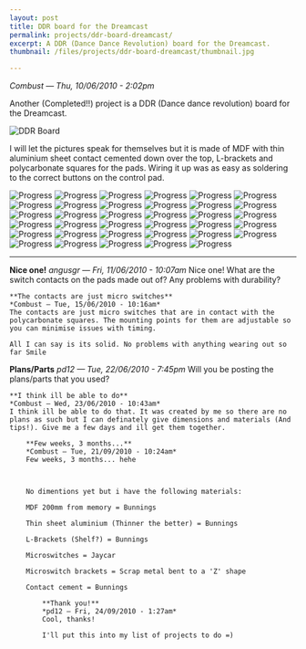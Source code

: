 ```yaml
---
layout: post
title: DDR board for the Dreamcast
permalink: projects/ddr-board-dreamcast/
excerpt: A DDR (Dance Dance Revolution) board for the Dreamcast.
thumbnail: /files/projects/ddr-board-dreamcast/thumbnail.jpg

---
```


*Combust — Thu, 10/06/2010 - 2:02pm*

Another (Completed!!) project is a DDR (Dance dance revolution) board for the Dreamcast.

![DDR Board](/files/projects/ddr-board-dreamcast/board.jpg)

I will let the pictures speak for themselves but it is made of MDF with thin aluminium sheet contact cemented down over the top, L-brackets and polycarbonate squares for the pads. Wiring it up was as easy as soldering to the correct buttons on the control pad.

![Progress](/files/projects/ddr-board-dreamcast/progress1.jpg)
![Progress](/files/projects/ddr-board-dreamcast/progress2.jpg)
![Progress](/files/projects/ddr-board-dreamcast/progress3.jpg)
![Progress](/files/projects/ddr-board-dreamcast/progress4.jpg)
![Progress](/files/projects/ddr-board-dreamcast/progress5.jpg)
![Progress](/files/projects/ddr-board-dreamcast/progress6.jpg)
![Progress](/files/projects/ddr-board-dreamcast/progress7.jpg)
![Progress](/files/projects/ddr-board-dreamcast/progress8.jpg)
![Progress](/files/projects/ddr-board-dreamcast/progress9.jpg)
![Progress](/files/projects/ddr-board-dreamcast/progress10.jpg)
![Progress](/files/projects/ddr-board-dreamcast/progress11.jpg)
![Progress](/files/projects/ddr-board-dreamcast/progress12.jpg)
![Progress](/files/projects/ddr-board-dreamcast/progress13.jpg)
![Progress](/files/projects/ddr-board-dreamcast/progress14.jpg)
![Progress](/files/projects/ddr-board-dreamcast/progress15.jpg)
![Progress](/files/projects/ddr-board-dreamcast/progress16.jpg)
![Progress](/files/projects/ddr-board-dreamcast/progress17.jpg)
![Progress](/files/projects/ddr-board-dreamcast/progress18.jpg)
![Progress](/files/projects/ddr-board-dreamcast/progress19.jpg)
![Progress](/files/projects/ddr-board-dreamcast/progress20.jpg)
![Progress](/files/projects/ddr-board-dreamcast/progress21.jpg)
![Progress](/files/projects/ddr-board-dreamcast/progress22.jpg)
![Progress](/files/projects/ddr-board-dreamcast/progress23.jpg)
![Progress](/files/projects/ddr-board-dreamcast/progress24.jpg)
![Progress](/files/projects/ddr-board-dreamcast/progress25.jpg)
![Progress](/files/projects/ddr-board-dreamcast/progress26.jpg)
![Progress](/files/projects/ddr-board-dreamcast/progress27.jpg)
![Progress](/files/projects/ddr-board-dreamcast/progress28.jpg)
![Progress](/files/projects/ddr-board-dreamcast/progress29.jpg)
![Progress](/files/projects/ddr-board-dreamcast/progress30.jpg)
![Progress](/files/projects/ddr-board-dreamcast/progress31.jpg)
![Progress](/files/projects/ddr-board-dreamcast/progress32.jpg)
![Progress](/files/projects/ddr-board-dreamcast/progress33.jpg)
![Progress](/files/projects/ddr-board-dreamcast/progress34.jpg)
![Progress](/files/projects/ddr-board-dreamcast/progress35.jpg)



---

**Nice one!**
*angusgr — Fri, 11/06/2010 - 10:07am*
Nice one! What are the switch contacts on the pads made out of? Any problems with durability?

    **The contacts are just micro switches**
    *Combust — Tue, 15/06/2010 - 10:16am*
    The contacts are just micro switches that are in contact with the polycarbonate squares. The mounting points for them are adjustable so you can minimise issues with timing.

    All I can say is its solid. No problems with anything wearing out so far Smile

**Plans/Parts**
*pd12 — Tue, 22/06/2010 - 7:45pm*
Will you be posting the plans/parts that you used?

    **I think ill be able to do**
    *Combust — Wed, 23/06/2010 - 10:43am*
    I think ill be able to do that. It was created by me so there are no plans as such but I can definately give dimensions and materials (And tips!). Give me a few days and ill get them together.

        **Few weeks, 3 months...**
        *Combust — Tue, 21/09/2010 - 10:24am*
        Few weeks, 3 months... hehe



        No dimentions yet but i have the following materials:

        MDF 200mm from memory = Bunnings

        Thin sheet aluminium (Thinner the better) = Bunnings

        L-Brackets (Shelf?) = Bunnings

        Microswitches = Jaycar

        Microswitch brackets = Scrap metal bent to a 'Z' shape

        Contact cement = Bunnings

            **Thank you!**
            *pd12 — Fri, 24/09/2010 - 1:27am*
            Cool, thanks!

            I'll put this into my list of projects to do =)
